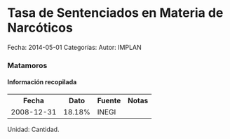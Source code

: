 Tasa de Sentenciados en Materia de Narcóticos
=====

Fecha: 2014-05-01
Categorías: 
Autor: IMPLAN

### Matamoros

#### Información recopilada

<table class="table table-hover table-bordered">
  <tr><th>Fecha</th><th>Dato</th><th>Fuente</th><th>Notas</th></tr>
  <tr><td>2008-12-31</td><td>18.18%</td><td>INEGI</td><td></td></tr>
</table>

Unidad: Cantidad.
